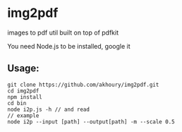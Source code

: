 img2pdf
=======

images to pdf util built on top of pdfkit

You need Node.js to be installed, google it

## Usage: ##
    git clone https://github.com/akhoury/img2pdf.git
    cd img2pdf
    npm install
    cd bin
    node i2p.js -h // and read
    // example
    node i2p --input [path] --output[path] -m --scale 0.5
